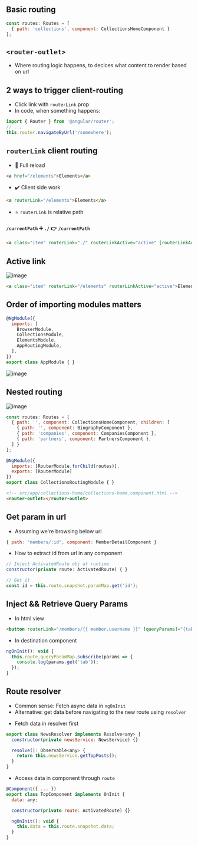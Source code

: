 ## Basic routing
```js
const routes: Routes = [
  { path: 'collections', component: CollectionsHomeComponent }
];
```

## `<router-outlet>`
- Where routing logic happens, to decices what content to render based on url

## 2 ways to trigger client-routing
* Click link with `routerLink` prop
* In code, when something happens:
```js
import { Router } from '@angular/router';
// ...
this.router.navigateByUrl('/somewhere');
```

## `routerLink` client routing
* 🚫 Full reload
```html
<a href="/elements">Elements</a>
```
* ✔️ Client side work
```html
<a routerLink="/elements">Elements</a>
```

* :star: `routerLink` is relative path
#### `/currentPath` ➕ `./` 👉 `/currentPath`
```html
<a class="item" routerLink="./" routerLinkActive="active" [routerLinkActiveOptions]="{ exact: true }">Home</a>
```

## Active link
![image](https://user-images.githubusercontent.com/28957748/126058066-123869c6-a607-481d-b26d-2b036edc3cfe.png)

```html
<a class="item" routerLink="/elements" routerLinkActive="active">Elements</a>7
```

## Order of importing modules matters
```js
@NgModule({
  imports: [
    BrowserModule,
    CollectionsModule,
    ElementsModule,
    AppRoutingModule,
  ],
})
export class AppModule { }
```

![image](https://user-images.githubusercontent.com/28957748/126058295-14cf4b4f-db9b-4141-a2f4-e7fe6b36c9ef.png)

## Nested routing
![image](https://user-images.githubusercontent.com/28957748/126116104-a50e0e4a-1238-4ff3-b551-888e26a34a84.png)

```js
const routes: Routes = [
  { path: '', component: CollectionsHomeComponent, children: [
    { path: '', component: BiographyComponent },
    { path: 'companies', component: CompaniesComponent },
    { path: 'partners', component: PartnersComponent },
  ] }
];

@NgModule({
  imports: [RouterModule.forChild(routes)],
  exports: [RouterModule]
})
export class CollectionsRoutingModule { }
```

```html
<!-- src/app/collections-home/collections-home.component.html -->
<router-outlet></router-outlet> 
```

## Get param in url
* Assuming we're browsing below url
```js
{ path: "members/:id", component: MemberDetailComponent }
```
* How to extract id from url in any component
```js
// Inject ActivatedRoute obj at runtime
constructor(private route: ActivatedRoute) { }

// Get it
const id = this.route.snapshot.paramMap.get('id');
```

## Inject && Retrieve Query Params
* In html view
```html
<button routerLink="/members/{{ member.username }}" [queryParams]="{tab: 3}"></button>
```
* In destination component
```js
ngOnInit(): void {
  this.route.queryParamMap.subscribe(params => {
    console.log(params.get('tab'));
  });
}
```

## Route resolver
- Common sense: Fetch async data in `ngOnInit`
- Alternative: get data before navigating to the new route using `resolver`

* Fetch data in resolver first
```js
export class NewsResolver implements Resolve<any> {
  constructor(private newsService: NewsService) {}

  resolve(): Observable<any> {
    return this.newsService.getTopPosts();
  }
}
```

* Access data in component through `route`
```js
@Component({ ... })
export class TopComponent implements OnInit {
  data: any;

  constructor(private route: ActivatedRoute) {}

  ngOnInit(): void {
    this.data = this.route.snapshot.data;
  }
}
```
